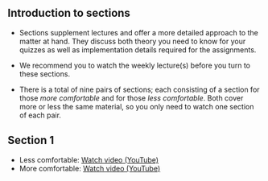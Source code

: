 ## Introduction to sections

* Sections supplement lectures and offer a more detailed approach to the matter
  at hand. They discuss both theory you need to know for your quizzes as well as
  implementation details required for the assignments. 
  
* We recommend you to watch the weekly lecture(s) before you turn to these
  sections. 
  
* There is a total of nine pairs of sections; each consisting of a section for 
  those *more comfortable* and for those *less comfortable*. Both cover more or 
  less the same material, so you only need to watch one section of each pair.

## Section 1

* Less comfortable: [Watch video (YouTube)](http://www.youtube.com/watch?v=KIK9nSLKDcM)
* More comfortable: [Watch video (YouTube)](http://www.youtube.com/watch?v=e_jt19aryZs)
